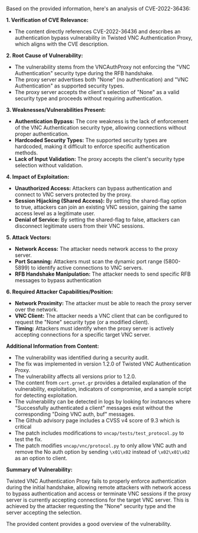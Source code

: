 Based on the provided information, here's an analysis of CVE-2022-36436:

**1. Verification of CVE Relevance:**

*   The content directly references CVE-2022-36436 and describes an authentication bypass vulnerability in Twisted VNC Authentication Proxy, which aligns with the CVE description.

**2. Root Cause of Vulnerability:**

*   The vulnerability stems from the VNCAuthProxy not enforcing the "VNC Authentication" security type during the RFB handshake.
*   The proxy server advertises both "None" (no authentication) and "VNC Authentication" as supported security types.
*   The proxy server accepts the client's selection of "None" as a valid security type and proceeds without requiring authentication.

**3. Weaknesses/Vulnerabilities Present:**

*   **Authentication Bypass:** The core weakness is the lack of enforcement of the VNC Authentication security type, allowing connections without proper authentication.
*   **Hardcoded Security Types:** The supported security types are hardcoded, making it difficult to enforce specific authentication methods.
*   **Lack of Input Validation:** The proxy accepts the client's security type selection without validation.

**4. Impact of Exploitation:**

*   **Unauthorized Access:** Attackers can bypass authentication and connect to VNC servers protected by the proxy.
*   **Session Hijacking (Shared Access):** By setting the shared-flag option to true, attackers can join an existing VNC session, gaining the same access level as a legitimate user.
*   **Denial of Service:** By setting the shared-flag to false, attackers can disconnect legitimate users from their VNC sessions.

**5. Attack Vectors:**

*   **Network Access:** The attacker needs network access to the proxy server.
*   **Port Scanning:**  Attackers must scan the dynamic port range (5800-5899) to identify active connections to VNC servers.
*   **RFB Handshake Manipulation:** The attacker needs to send specific RFB messages to bypass authentication

**6. Required Attacker Capabilities/Position:**

*   **Network Proximity:** The attacker must be able to reach the proxy server over the network.
*   **VNC Client:** The attacker needs a VNC client that can be configured to request the "None" security type (or a modified client).
*   **Timing:** Attackers must identify when the proxy server is actively accepting connections for a specific target VNC server.

**Additional Information from Content:**

*   The vulnerability was identified during a security audit.
*   The fix was implemented in version 1.2.0 of Twisted VNC Authentication Proxy.
*   The vulnerability affects all versions prior to 1.2.0.
*   The content from `cert.grnet.gr` provides a detailed explanation of the vulnerability, exploitation, indicators of compromise, and a sample script for detecting exploitation.
*   The vulnerability can be detected in logs by looking for instances where "Successfully authenticated a client" messages exist without the corresponding "Doing VNC auth, buf" messages.
* The Github advisory page includes a CVSS v4 score of 9.3 which is critical
* The patch includes modifications to `vncap/tests/test_protocol.py` to test the fix.
* The patch modifies `vncap/vnc/protocol.py` to only allow VNC auth and remove the No auth option by sending `\x01\x02` instead of `\x02\x01\x02` as an option to client.

**Summary of Vulnerability:**

Twisted VNC Authentication Proxy fails to properly enforce authentication during the initial handshake, allowing remote attackers with network access to bypass authentication and access or terminate VNC sessions if the proxy server is currently accepting connections for the target VNC server. This is achieved by the attacker requesting the "None" security type and the server accepting the selection.

The provided content provides a good overview of the vulnerability.